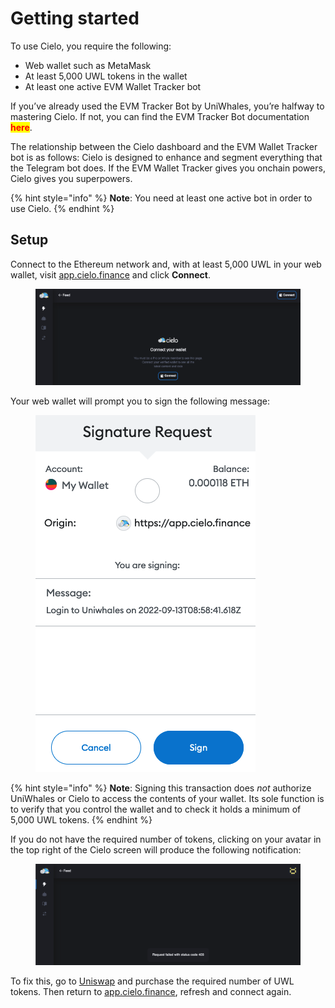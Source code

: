 # Getting started

To use Cielo, you require the following:

* Web wallet such as MetaMask
* At least 5,000 UWL tokens in the wallet
* At least one active EVM Wallet Tracker bot

If you’ve already used the EVM Tracker Bot by UniWhales, you’re halfway to mastering Cielo. If not, you can find the EVM Tracker Bot documentation <mark style="color:red;">**here**</mark>.

The relationship between the Cielo dashboard and the EVM Wallet Tracker bot is as follows: Cielo is designed to enhance and segment everything that the Telegram bot does. If the EVM Wallet Tracker gives you onchain powers, Cielo gives you superpowers.

{% hint style="info" %}
**Note**: You need at least one active bot in order to use Cielo.
{% endhint %}

## Setup

Connect to the Ethereum network and, with at least 5,000 UWL in your web wallet, visit [app.cielo.finance](https://app.cielo.finance/) and click **Connect**.

<figure><img src=".gitbook/assets/getting started.png" alt=""><figcaption></figcaption></figure>

Your web wallet will prompt you to sign the following message:

<figure><img src=".gitbook/assets/signature request.png" alt=""><figcaption></figcaption></figure>

{% hint style="info" %}
**Note**: Signing this transaction does _not_ authorize UniWhales or Cielo to access the contents of your wallet. Its sole function is to verify that you control the wallet and to check it holds a minimum of 5,000 UWL tokens.
{% endhint %}

If you do not have the required number of tokens, clicking on your avatar in the top right of the Cielo screen will produce the following notification:

<figure><img src=".gitbook/assets/no tokens.png" alt=""><figcaption></figcaption></figure>

To fix this, go to [Uniswap](https://info.uniswap.org/#/pools/0x6a61cd16ec0c73b3855beecc4c378dcbdb63f88e) and purchase the required number of UWL tokens. Then return to [app.cielo.finance](https://app.cielo.finance/), refresh and connect again.
